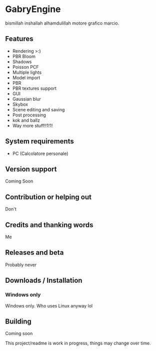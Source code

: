 # GabryEngine
bismillah inshallah alhamdulillah motore grafico marcio.

## Features

- Rendering >:)
- PBR Bloom
- Shadows
- Poisson PCF
- Multiple lights
- Model import
- PBR
- PBR textures support
- GUI
- Gaussian blur
- Skybox
- Scene editing and saving
- Post processing
- kok and ballz
- Way more stuff!!1!1!

## System requirements

- PC (Calcolatore personale)

## Version support

Coming Soon

## Contribution or helping out

Don't

## Credits and thanking words

Me

## Releases and beta

Probably never

## Downloads / Installation

### Windows only

Windows only. Who uses Linux anyway lol


## Building

Coming soon

This project/readme is work in progress, things may change over time.
